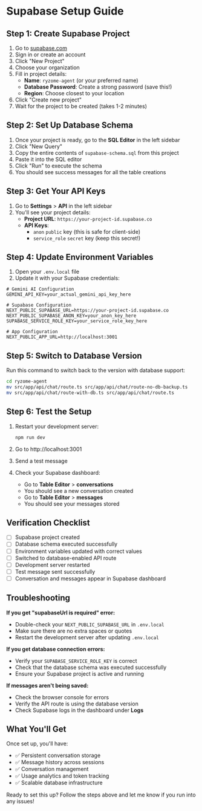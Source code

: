 # Supabase Setup Guide

## Step 1: Create Supabase Project

1. Go to [supabase.com](https://supabase.com)
2. Sign in or create an account
3. Click "New Project"
4. Choose your organization
5. Fill in project details:
   - **Name**: `ryzome-agent` (or your preferred name)
   - **Database Password**: Create a strong password (save this!)
   - **Region**: Choose closest to your location
6. Click "Create new project"
7. Wait for the project to be created (takes 1-2 minutes)

## Step 2: Set Up Database Schema

1. Once your project is ready, go to the **SQL Editor** in the left sidebar
2. Click "New Query"
3. Copy the entire contents of `supabase-schema.sql` from this project
4. Paste it into the SQL editor
5. Click "Run" to execute the schema
6. You should see success messages for all the table creations

## Step 3: Get Your API Keys

1. Go to **Settings** > **API** in the left sidebar
2. You'll see your project details:
   - **Project URL**: `https://your-project-id.supabase.co`
   - **API Keys**:
     - `anon` `public` key (this is safe for client-side)
     - `service_role` `secret` key (keep this secret!)

## Step 4: Update Environment Variables

1. Open your `.env.local` file
2. Update it with your Supabase credentials:

```env
# Gemini AI Configuration
GEMINI_API_KEY=your_actual_gemini_api_key_here

# Supabase Configuration
NEXT_PUBLIC_SUPABASE_URL=https://your-project-id.supabase.co
NEXT_PUBLIC_SUPABASE_ANON_KEY=your_anon_key_here
SUPABASE_SERVICE_ROLE_KEY=your_service_role_key_here

# App Configuration
NEXT_PUBLIC_APP_URL=http://localhost:3001
```

## Step 5: Switch to Database Version

Run this command to switch back to the version with database support:

```bash
cd ryzome-agent
mv src/app/api/chat/route.ts src/app/api/chat/route-no-db-backup.ts
mv src/app/api/chat/route-with-db.ts src/app/api/chat/route.ts
```

## Step 6: Test the Setup

1. Restart your development server:
   ```bash
   npm run dev
   ```

2. Go to http://localhost:3001
3. Send a test message
4. Check your Supabase dashboard:
   - Go to **Table Editor** > **conversations**
   - You should see a new conversation created
   - Go to **Table Editor** > **messages**
   - You should see your messages stored

## Verification Checklist

- [ ] Supabase project created
- [ ] Database schema executed successfully
- [ ] Environment variables updated with correct values
- [ ] Switched to database-enabled API route
- [ ] Development server restarted
- [ ] Test message sent successfully
- [ ] Conversation and messages appear in Supabase dashboard

## Troubleshooting

**If you get "supabaseUrl is required" error:**
- Double-check your `NEXT_PUBLIC_SUPABASE_URL` in `.env.local`
- Make sure there are no extra spaces or quotes
- Restart the development server after updating `.env.local`

**If you get database connection errors:**
- Verify your `SUPABASE_SERVICE_ROLE_KEY` is correct
- Check that the database schema was executed successfully
- Ensure your Supabase project is active and running

**If messages aren't being saved:**
- Check the browser console for errors
- Verify the API route is using the database version
- Check Supabase logs in the dashboard under **Logs**

## What You'll Get

Once set up, you'll have:
- ✅ Persistent conversation storage
- ✅ Message history across sessions
- ✅ Conversation management
- ✅ Usage analytics and token tracking
- ✅ Scalable database infrastructure

Ready to set this up? Follow the steps above and let me know if you run into any issues!
